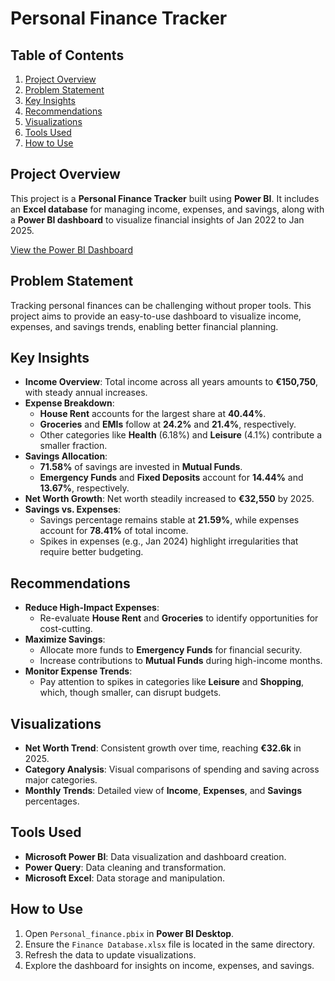 # Personal Finance Tracker

## Table of Contents
1. [Project Overview](#project-overview)
2. [Problem Statement](#problem-statement)
3. [Key Insights](#key-insights)
4. [Recommendations](#recommendations)
5. [Visualizations](#visualizations)
6. [Tools Used](#tools-used)
7. [How to Use](#how-to-use)

## Project Overview
This project is a **Personal Finance Tracker** built using **Power BI**. It includes an **Excel database** for managing income, expenses, and savings, along with a **Power BI dashboard** to visualize financial insights of Jan 2022 to Jan 2025.

<a href="https://app.powerbi.com/view?r=eyJrIjoiNTUxZmRjMjYtMmM5NC00YzM3LWE2MjctNDgzYjU1MjkyNjQ3IiwidCI6ImM2ZTU0OWIzLTVmNDUtNDAzMi1hYWU5LWQ0MjQ0ZGM1YjJjNCJ9" target="_blank">View the Power BI Dashboard</a>

## Problem Statement
Tracking personal finances can be challenging without proper tools. This project aims to provide an easy-to-use dashboard to visualize income, expenses, and savings trends, enabling better financial planning.

## Key Insights
- **Income Overview**: Total income across all years amounts to **€150,750**, with steady annual increases.
- **Expense Breakdown**:
  - **House Rent** accounts for the largest share at **40.44%**.
  - **Groceries** and **EMIs** follow at **24.2%** and **21.4%**, respectively.
  - Other categories like **Health** (6.18%) and **Leisure** (4.1%) contribute a smaller fraction.
- **Savings Allocation**:
  - **71.58%** of savings are invested in **Mutual Funds**.
  - **Emergency Funds** and **Fixed Deposits** account for **14.44%** and **13.67%**, respectively.
- **Net Worth Growth**: Net worth steadily increased to **€32,550** by 2025.
- **Savings vs. Expenses**:
  - Savings percentage remains stable at **21.59%**, while expenses account for **78.41%** of total income.
  - Spikes in expenses (e.g., Jan 2024) highlight irregularities that require better budgeting.

## Recommendations
- **Reduce High-Impact Expenses**:
  - Re-evaluate **House Rent** and **Groceries** to identify opportunities for cost-cutting.
- **Maximize Savings**:
  - Allocate more funds to **Emergency Funds** for financial security.
  - Increase contributions to **Mutual Funds** during high-income months.
- **Monitor Expense Trends**:
  - Pay attention to spikes in categories like **Leisure** and **Shopping**, which, though smaller, can disrupt budgets.

## Visualizations
- **Net Worth Trend**: Consistent growth over time, reaching **€32.6k** in 2025.
- **Category Analysis**: Visual comparisons of spending and saving across major categories.
- **Monthly Trends**: Detailed view of **Income**, **Expenses**, and **Savings** percentages.

## Tools Used
- **Microsoft Power BI**: Data visualization and dashboard creation.
- **Power Query**: Data cleaning and transformation.
- **Microsoft Excel**: Data storage and manipulation.

## How to Use
1. Open `Personal_finance.pbix` in **Power BI Desktop**.
2. Ensure the `Finance Database.xlsx` file is located in the same directory.
3. Refresh the data to update visualizations.
4. Explore the dashboard for insights on income, expenses, and savings.

